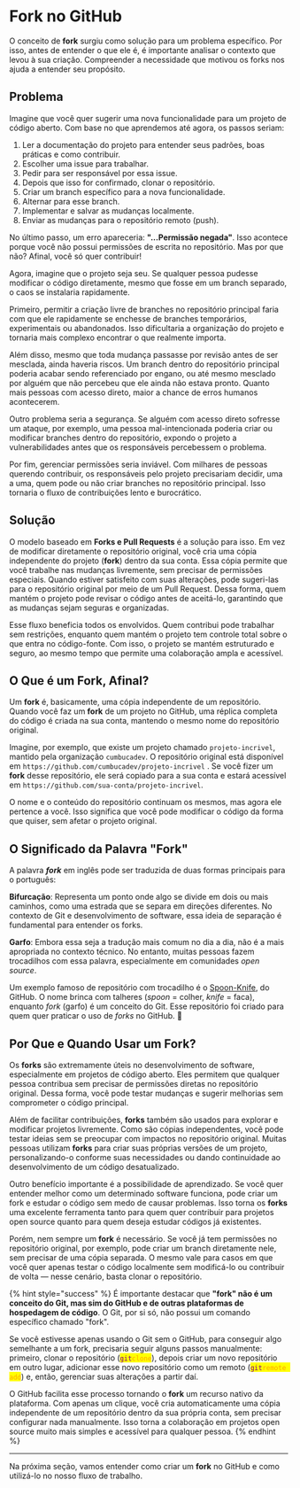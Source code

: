# Fork no GitHub

O conceito de **fork** surgiu como solução para um problema específico. Por isso, antes de entender o que ele é, é importante analisar o contexto que levou à sua criação. Compreender a necessidade que motivou os forks nos ajuda a entender seu propósito.

## Problema

Imagine que você quer sugerir uma nova funcionalidade para um projeto de código aberto. Com base no que aprendemos até agora, os passos seriam:

1. Ler a documentação do projeto para entender seus padrões, boas práticas e como contribuir.
2. Escolher uma issue para trabalhar.
3. Pedir para ser responsável por essa issue.
4. Depois que isso for confirmado, clonar o repositório.
5. Criar um branch específico para a nova funcionalidade.
6. Alternar para esse branch.
7. Implementar e salvar as mudanças localmente.
8. Enviar as mudanças para o repositório remoto (push).

No último passo, um erro apareceria: **"...Permissão negada"**. Isso acontece porque você não possui permissões de escrita no repositório. Mas por que não? Afinal, você só quer contribuir!

Agora, imagine que o projeto seja seu. Se qualquer pessoa pudesse modificar o código diretamente, mesmo que fosse em um branch separado, o caos se instalaria rapidamente.

Primeiro, permitir a criação livre de branches no repositório principal faria com que ele rapidamente se enchesse de branches temporários, experimentais ou abandonados. Isso dificultaria a organização do projeto e tornaria mais complexo encontrar o que realmente importa.

Além disso, mesmo que toda mudança passasse por revisão antes de ser mesclada, ainda haveria riscos. Um branch dentro do repositório principal poderia acabar sendo referenciado por engano, ou até mesmo mesclado por alguém que não percebeu que ele ainda não estava pronto. Quanto mais pessoas com acesso direto, maior a chance de erros humanos acontecerem.

Outro problema seria a segurança. Se alguém com acesso direto sofresse um ataque, por exemplo, uma pessoa mal-intencionada poderia criar ou modificar branches dentro do repositório, expondo o projeto a vulnerabilidades antes que os responsáveis percebessem o problema.

Por fim, gerenciar permissões seria inviável. Com milhares de pessoas querendo contribuir, os responsáveis pelo projeto precisariam decidir, uma a uma, quem pode ou não criar branches no repositório principal. Isso tornaria o fluxo de contribuições lento e burocrático.

## Solução

O modelo baseado em **Forks e Pull Requests** é a solução para isso. Em vez de modificar diretamente o repositório original, você cria uma cópia independente do projeto (**fork**) dentro da sua conta. Essa cópia permite que você trabalhe nas mudanças livremente, sem precisar de permissões especiais. Quando estiver satisfeito com suas alterações, pode sugeri-las para o repositório original por meio de um Pull Request. Dessa forma, quem mantém o projeto pode revisar o código antes de aceitá-lo, garantindo que as mudanças sejam seguras e organizadas.

Esse fluxo beneficia todos os envolvidos. Quem contribui pode trabalhar sem restrições, enquanto quem mantém o projeto tem controle total sobre o que entra no código-fonte. Com isso, o projeto se mantém estruturado e seguro, ao mesmo tempo que permite uma colaboração ampla e acessível.

## O Que é um Fork, Afinal?

Um **fork** é, basicamente, uma cópia independente de um repositório. Quando você faz um **fork** de um projeto no GitHub, uma réplica completa do código é criada na sua conta, mantendo o mesmo nome do repositório original.

Imagine, por exemplo, que existe um projeto chamado `projeto-incrivel`, mantido pela organização `cumbucadev`. O repositório original está disponível em `https://github.com/cumbucadev/projeto-incrivel` . Se você fizer um **fork** desse repositório, ele será copiado para a sua conta e estará acessível em `https://github.com/sua-conta/projeto-incrivel`.

O nome e o conteúdo do repositório continuam os mesmos, mas agora ele pertence a você. Isso significa que você pode modificar o código da forma que quiser, sem afetar o projeto original.

## O Significado da Palavra "Fork"

A palavra _**fork**_ em inglês pode ser traduzida de duas formas principais para o português:

**Bifurcação**: Representa um ponto onde algo se divide em dois ou mais caminhos, como uma estrada que se separa em direções diferentes. No contexto de Git e desenvolvimento de software, essa ideia de separação é fundamental para entender os forks.

**Garfo**: Embora essa seja a tradução mais comum no dia a dia, não é a mais apropriada no contexto técnico. No entanto, muitas pessoas fazem trocadilhos com essa palavra, especialmente em comunidades _open source_.

Um exemplo famoso de repositório com trocadilho é o [Spoon-Knife](https://github.com/octocat/Spoon-Knife), do GitHub. O nome brinca com talheres (_spoon_ = colher, _knife_ = faca), enquanto _fork_ (garfo) é um conceito do Git. Esse repositório foi criado para quem quer praticar o uso de _forks_ no GitHub. 🍴

## Por Que e Quando Usar um Fork?

Os **forks** são extremamente úteis no desenvolvimento de software, especialmente em projetos de código aberto. Eles permitem que qualquer pessoa contribua sem precisar de permissões diretas no repositório original. Dessa forma, você pode testar mudanças e sugerir melhorias sem comprometer o código principal.

Além de facilitar contribuições, **forks** também são usados para explorar e modificar projetos livremente. Como são cópias independentes, você pode testar ideias sem se preocupar com impactos no repositório original. Muitas pessoas utilizam **forks** para criar suas próprias versões de um projeto, personalizando-o conforme suas necessidades ou dando continuidade ao desenvolvimento de um código desatualizado.

Outro benefício importante é a possibilidade de aprendizado. Se você quer entender melhor como um determinado software funciona, pode criar um fork e estudar o código sem medo de causar problemas. Isso torna os **forks** uma excelente ferramenta tanto para quem quer contribuir para projetos open source quanto para quem deseja estudar códigos já existentes.

Porém, nem sempre um **fork** é necessário. Se você já tem permissões no repositório original, por exemplo, pode criar um branch diretamente nele, sem precisar de uma cópia separada. O mesmo vale para casos em que você quer apenas testar o código localmente sem modificá-lo ou contribuir de volta — nesse cenário, basta clonar o repositório.

{% hint style="success" %}
É importante destacar que **"fork" não é um conceito do Git, mas sim do GitHub e de outras plataformas de hospedagem de código**. O Git, por si só, não possui um comando específico chamado "fork".

Se você estivesse apenas usando o Git sem o GitHub, para conseguir algo semelhante a um fork, precisaria seguir alguns passos manualmente: primeiro, clonar o repositório (<mark style="color:purple;">`git`</mark><mark style="color:orange;">`clone`</mark>), depois criar um novo repositório em outro lugar, adicionar esse novo repositório como um remoto (<mark style="color:purple;">`git`</mark><mark style="color:orange;">`remote add`</mark>) e, então, gerenciar suas alterações a partir daí.

O GitHub facilita esse processo tornando o **fork** um recurso nativo da plataforma. Com apenas um clique, você cria automaticamente uma cópia independente de um repositório dentro da sua própria conta, sem precisar configurar nada manualmente. Isso torna a colaboração em projetos open source muito mais simples e acessível para qualquer pessoa.
{% endhint %}

***

Na próxima seção, vamos entender como criar um **fork** no GitHub e como utilizá-lo no nosso fluxo de trabalho.
